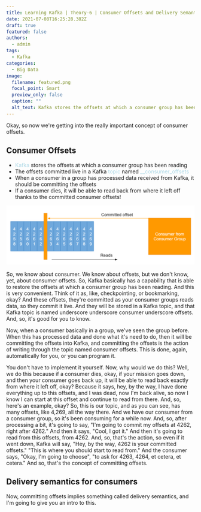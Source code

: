 ```yaml
---
title: Learning Kafka | Theory-6 | Consumer Offsets and Delivery Semantics
date: 2021-07-08T16:25:28.382Z
draft: true
featured: false
authors:
  - admin
tags:
  - Kafka
categories:
  - Big Data
image:
  filename: featured.png
  focal_point: Smart
  preview_only: false
  caption: ""
  alt_text: Kafka stores the offsets at which a consumer group has been reading
---
```

Okay, so now we're getting into the really important concept of consumer offsets.

## Consumer Offsets

* <span style="color:LightBlue">Kafka</span> stores the offsets at which a consumer group has been reading
* The offsets committed live in a Kafka <span style="color:LightBlue">topic</span> named <span style="color:LightBlue">__consumer_offsets</span>
* When a consumer in a group has processed data received from Kafka, it should be committing the offsets
* If a consumer dies, it will be able to read back from where it left off thanks to the committed consumer offsets!

![kafka-theory_Consumers_Offsets_and_Delivery_Semantics-1.png](kafka-theory_consumers_offsets_and_delivery_semantics-1.png)

So, we know about consumer. We know about offsets, but we don't know, yet, about consumer offsets.
So, Kafka basically has a capability that is able to restore the offsets at which a consumer group has been reading.
And this is very convenient. Think of it as, like, checkpointing, or bookmarking, okay?
And these offsets, they're committed as your consumer groups reads data, so they commit it live.
And they will be stored in a Kafka topic, and that Kafka topic is named underscore underscore consumer underscore offsets.
And, so, it's good for you to know.

Now, when a consumer basically in a group, we've seen the group before. When this has processed data and done what it's need to do, then it will be committing the offsets into Kafka, and committing the offsets is the action of writing through the topic named consumer offsets.
This is done, again, automatically for you, or you can program it.

You don't have to implement it yourself. Now, why would we do this? Well, we do this because if a consumer dies, okay, if your mission goes down, and then your consumer goes back up, it will be able to read back exactly from where it left off, okay?
Because it says, hey, by the way, I have done everything up to this offsets, and I was dead, now I'm back alive, so now I know I can start at this offset and continue to read from there.
And, so, here's an example, okay?
So, this is our topic, and as you can see, has many offsets, like 4,269, all the way there.
And we have our consumer from a consumer group, so it's been consuming for a while now.
And, so, after processing a bit, it's going to say, "I'm going to commit my offsets at 4262, right after 4262."
And then it says, "Cool, I got it."
And then it's going to read from this offsets, from 4262.
And, so, that's the action, so even if it went down, Kafka will say, "Hey, by the way, 4262 is your committed offsets."
"This is where you should start to read from."
And the consumer says, "Okay, I'm going to choose", "to ask for 4263, 4264, et cetera, et cetera."
And so, that's the concept of committing offsets.

## Delivery semantics for consumers

Now, committing offsets implies something called delivery semantics, and I'm going to give you an intro to this.